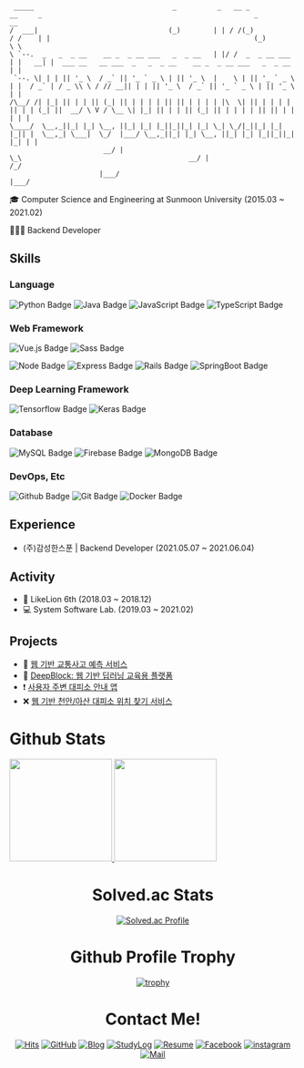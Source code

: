 <!-- <h1> Sungmin Kim  </h1> -->
```

 _____                                  _          _   __ _              __     _                                                    _        __  
/  ___|                                (_)        | | / /(_)            / /    | |                                                  (_)       \ \ 
\ `--.  _   _  _ __    __ _  _ __ ___   _  _ __   | |/ /  _  _ __ ___  | |   __| |  ___ __   __ ___  _   _  _ __    __ _  _ __ ___   _  _ __   | |
 `--. \| | | || '_ \  / _` || '_ ` _ \ | || '_ \  |    \ | || '_ ` _ \ | |  / _` | / _ \\ \ / // __|| | | || '_ \  / _` || '_ ` _ \ | || '_ \  | |
/\__/ /| |_| || | | || (_| || | | | | || || | | | | |\  \| || | | | | || | | (_| ||  __/ \ V / \__ \| |_| || | | || (_| || | | | | || || | | | | |
\____/  \__,_||_| |_| \__, ||_| |_| |_||_||_| |_| \_| \_/|_||_| |_| |_|| |  \__,_| \___|  \_/  |___/ \__,_||_| |_| \__, ||_| |_| |_||_||_| |_| | |
                       __/ |                                            \_\                                         __/ |                     /_/ 
                      |___/                                                                                        |___/                          

```

🎓 Computer Science and Engineering at Sunmoon University (2015.03 ~ 2021.02)

🧑🏻‍💻 Backend Developer

## Skills

### Language
![Python Badge](https://img.shields.io/badge/Python-235A97?style=flat-square&logo=Python&logoColor=white)
![Java Badge](https://img.shields.io/badge/Java-FFBB00?style=flat-square&logo=Java&logoColor=white)
![JavaScript Badge](https://img.shields.io/badge/JavaScript-F7DF1E?style=flat-square&logo=JavaScript&logoColor=white)
![TypeScript Badge](https://img.shields.io/badge/Typescript-235A97?style=flat-square&logo=Typescript&logoColor=white)

### Web Framework
![Vue.js Badge](https://img.shields.io/badge/Vue.js-4fc08d?style=flat-square&logo=Vue.js&logoColor=white)
![Sass Badge](https://img.shields.io/badge/Sass-CC6699?style=flat-square&logo=Sass&logoColor=white)

![Node Badge](https://img.shields.io/badge/Node.js-026e00?style=flat-square&logo=Node.js&logoColor=white)
![Express Badge](https://img.shields.io/badge/Express-FFFFFF?style=flat-square&logo=express&logoColor=black)
![Rails Badge](https://img.shields.io/badge/Rails-cc0000?style=flat-square&logo=RubyonRails&logoColor=white)
![SpringBoot Badge](https://img.shields.io/badge/SpringBoot-80ea6e?style=flat-square&logo=SpringBoot&logoColor=white)

### Deep Learning Framework
![Tensorflow Badge](https://img.shields.io/badge/Tensorflow-dd2c00?style=flat-square&logo=Tensorflow&logoColor=white)
![Keras Badge](https://img.shields.io/badge/Keras-d00000?style=flat-square&logo=Keras&logoColor=white)

### Database
![MySQL Badge](https://img.shields.io/badge/MySQL-4479a1?style=flat-square&logo=Mysql&logoColor=white)
![Firebase Badge](https://img.shields.io/badge/Firebase-F2CB61?style=flat-square&logo=Firebase&logoColor=white)
![MongoDB Badge](https://img.shields.io/badge/MongoDB-13aa52?style=flat-square&logo=Mongodb&logoColor=white)

### DevOps, Etc
![Github Badge](https://img.shields.io/badge/Github-000000?style=flat-square&logo=Github&logoColor=white)
![Git Badge](https://img.shields.io/badge/Git-dd2c00?style=flat-square&logo=Git&logoColor=white)
![Docker Badge](https://img.shields.io/badge/Docker-2496ed?style=flat-square&logo=Docker&logoColor=white)

## Experience
- (주)감성한스푼 | Backend Developer (2021.05.07 ~ 2021.06.04)

## Activity
- 🦁 LikeLion 6th (2018.03 ~ 2018.12)
- 💻 System Software Lab. (2019.03 ~ 2021.02)

## Projects
- 🚗 [웹 기반 교통사고 예측 서비스](https://github.com/devsungmin/Traffic-accident-prediction)
- 🧱 [DeepBlock: 웹 기반 딥러닝 교육용 플랫폼](https://github.com/DeepBl0ck/DeepBlock)
- ❗️ [사용자 주변 대피소 안내 앱](https://github.com/devsungmin/Mobile-SW-Project)
- ❌ [웹 기반 천안/아산 대피소 위치 찾기 서비스](https://github.com/devsungmin/OSS-Team)

# Github Stats
<a href='#'>
 <img src = "https://github-readme-stats.vercel.app/api?username=devsungmin&theme=react&show_icons=true&hide_border=true" height = "180px">
</a>
<a href="#">
  <img src = "https://github-readme-stats.vercel.app/api/top-langs/?username=devsungmin&theme=react&layout=compact" height = "180px">
</a>
<div align=center>
 
 # Solved.ac Stats
 [![Solved.ac Profile](http://mazassumnida.wtf/api/v2/generate_badge?boj=devsungmin)](https://solved.ac/devsungmin/)
 
# Github Profile Trophy
[![trophy](https://github-profile-trophy.vercel.app/?username=devsungmin&theme=onedark&row=2&column=3)](https://github.com/ryo-ma/github-profile-trophy)

 # Contact Me!
 
[![Hits](https://hits.seeyoufarm.com/api/count/incr/badge.svg?url=https://github.com/devsungmin)](https://hits.seeyoufarm.com)
[![GitHub](http://img.shields.io/badge/GitHub-Black?style=flat-square&logo=github&link=https://github.com/devsungmin)](https://github.com/devsungmin)
[![Blog](http://img.shields.io/badge/-My%20Blog-orange?style=flat-square&logo=Blogger&logoColor=white&link=https://blog.sungmin.dev/)](https://blog.sungmin.dev/)
[![StudyLog](http://img.shields.io/badge/-StudyLog-blue?style=flat-square&logo=Blogger&logoColor=white&link=https://www.sungmin.dev/)](https://www.sungmin.dev/)
[![Resume](https://img.shields.io/badge/Resume-Green?style=flat-square&link=https://about.sungmin.dev/)](https://about.sungmin.dev/)
[![Facebook](https://img.shields.io/badge/facebook-1877f2?style=flat-square&logo=facebook&logoColor=white&link=https://www.facebook.com/devsunmgmin/)](https://www.facebook.com/devsungmin/)
[![instagram](https://img.shields.io/badge/instagram-E4405F?style=flat-square&logo=Instagram&logoColor=white&link=https://www.instagram.com/devsungmin/)](https://www.instagram.com/devsungmin/)
[![Mail](https://img.shields.io/badge/Gmail-d14836?style=flat-square&logo=Gmail&logoColor=white&link=mailto:kim@sungmin.dev)](mailto:kim@sungmin.dev)

</div>

